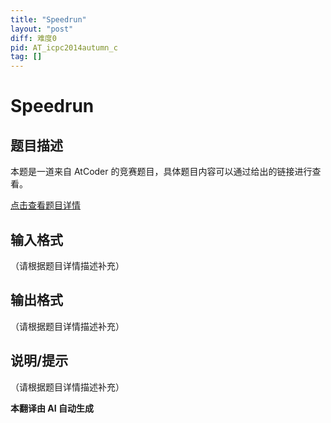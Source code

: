 ```yaml
---
title: "Speedrun"
layout: "post"
diff: 难度0
pid: AT_icpc2014autumn_c
tag: []
---
```


# Speedrun

## 题目描述

本题是一道来自 AtCoder 的竞赛题目，具体题目内容可以通过给出的链接进行查看。

[点击查看题目详情](https://atcoder.jp/contests/jag2014autumn/tasks/icpc2014autumn_c)

## 输入格式

（请根据题目详情描述补充）

## 输出格式

（请根据题目详情描述补充）

## 说明/提示

（请根据题目详情描述补充）

 **本翻译由 AI 自动生成**

